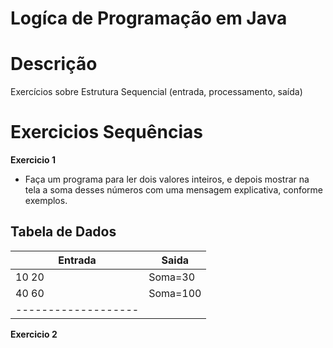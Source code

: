 # Logíca de Programação em Java
# Descrição
Exercícios sobre Estrutura Sequencial (entrada, processamento, saída)
# Exercicios Sequências 
**Exercicio 1**
* Faça um programa para ler dois valores inteiros, e depois mostrar na tela a soma desses números com uma
mensagem explicativa, conforme exemplos.
## Tabela de Dados

| Entrada  | Saida  | 
|----------|--------
| 10  20   |Soma=30 |
| 40  60   |Soma=100|
|-------------------|

**Exercicio 2**






